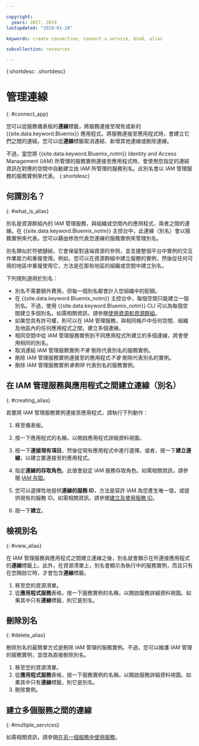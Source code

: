 ```yaml
---

copyright:
  years: 2017, 2019
lastupdated: "2019-01-28"

keywords: create connection, connect a service, bind, alias

subcollection: resources

---
```


{:shortdesc: .shortdesc}

# 管理連線
{: #connect_app}

您可以從服務儀表板的**連線**標籤，將服務連接至現有或新的 {{site.data.keyword.Bluemix}} 應用程式。將服務連接至應用程式時，會建立它們之間的連結。您可以從**連線**標籤取消連結、新增其他連線或刪除連線。

不過，當您將 {{site.data.keyword.Bluemix_notm}} Identity and Access Management (IAM) 所管理的服務實例連接至應用程式時，會使用您指定的連結資訊在對應的空間中自動建立由 IAM 所管理的服務別名。此別名會以 IAM 管理服務的服務實例來代表。
{:shortdesc}

## 何謂別名？
{: #what_is_alias}

別名是資源群組內的 IAM 管理服務，與組織或空間內的應用程式，兩者之間的連線。在 {{site.data.keyword.Bluemix_notm}} 主控台中，此連線（別名）會以服務實例來代表。您可以藉由修改代表您連線的服務實例來管理別名。

別名類似於符號鏈結，它會保留對遠端資源的參照，並支援整個平台中實例的交互作業能力和重複使用。例如，您可以在資源群組中建立服務的實例，然後從任何可用的地區中重複使用它，方法是在那些地區的組織或空間中建立別名。

下列規則適用於別名：

* 別名不需要額外費用，但每一個別名都會計入您組織中的配額。
* 在 {{site.data.keyword.Bluemix_notm}} 主控台中，每個空間只能建立一個別名。不過，使用 {{site.data.keyword.Bluemix_notm}} CLI 可以為每個空間建立多個別名。如需相關資訊，請參閱[使用資源和資源群組](/docs/cli/reference/ibmcloud?topic=cloud-cli-ibmcloud_commands_resource)。
* 如果您具有許可權，則可以在 IAM 管理服務，與相同帳戶中任何空間、組織及地區內的任何應用程式之間，建立多個連線。
* 相同空間中從 IAM 管理服務實例到不同應用程式所建立的多個連線，將會使用相同的別名。
* 取消連結 IAM 管理服務實例*不會* 刪除代表別名的服務實例。
* 刪除 IAM 管理服務實例連接至的應用程式*不會* 刪除代表別名的實例。
* 刪除 IAM 管理服務實例*會刪除* 代表別名的服務實例。

## 在 IAM 管理服務與應用程式之間建立連線（別名）
{: #creating_alias}

若要將 IAM 管理服務實例連接至應用程式，請執行下列動作：

1. 移至儀表板。

2. 按一下應用程式的名稱，以開啟應用程式詳細資料視圖。

3. 按一下**連接現有項目**，然後從現有應用程式中進行選擇。或者，按一下**建立連線**，以建立要連接至的應用程式。

4. 指定**連線的存取角色**。此值會設定 IAM 服務存取角色。如需相關資訊，請參閱 [IAM 存取](/docs/iam?topic=iam-userroles)。

5. 您可以選擇性地提供**連線的服務 ID**，方法是容許 IAM 為您產生唯一值，或提供現有的服務 ID。如需相關資訊，請參閱[建立及使用服務 ID](/docs/iam?topic=iam-serviceids)。

6. 按一下**建立**。

## 檢視別名
{: #view_alias}

在 IAM 管理服務與應用程式之間建立連線之後，別名就會顯示在所連接應用程式的**連線**標籤上。此外，在資源清單上，別名會顯示為執行中的服務實例，而且只有在您開啟它時，才會包含**連線**標籤。

1. 移至您的資源清單。
2. 從**應用程式服務**表格，按一下服務實例的名稱，以開啟服務詳細資料視圖。如果其中只有**連線**標籤，則它是別名。

## 刪除別名
{: #delete_alias}

刪除別名的最簡單方式是刪除 IAM 管理的服務實例。不過，您可以維護 IAM 管理的服務實例，並改為直接刪除別名。

1. 移至您的資源清單。
2. 從**應用程式服務**表格，按一下服務實例的名稱，以開啟服務詳細資料視圖。如果其中只有**連線**標籤，則它是別名。
3. 刪除實例。

## 建立多個服務之間的連線
{: #multiple_services}

如需相關資訊，請參閱[在另一個服務中使用服務](/docs/resources?topic=resources-s2s_binding)。
